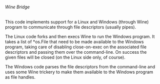 ###### Wine Bridge

This code implements support for a Linux and Windows (through Wine) program to
communicate through file descriptors (usually pipes).

The Linux code forks and then execs Wine to run the Windows program. It takes a
list of *os.File that need to be made available to the Windows program, taking
care of disabling close-on-exec on the associated file descriptors and passing
them over the command-line. On success the given files will be closed (on the
Linux side only, of course).

The Windows code parses the file descriptors from the command-line and uses
some Wine trickery to make them available to the Windows program as file
handles.
 